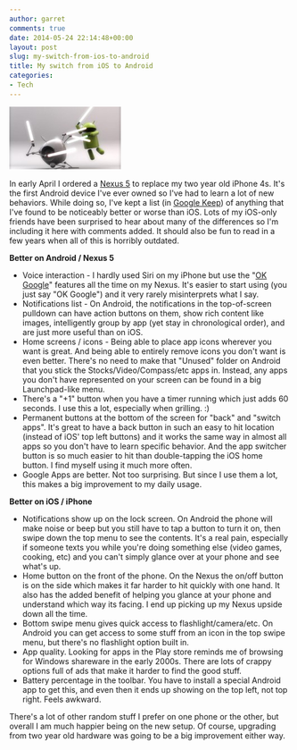 ```yaml
---
author: garret
comments: true
date: 2014-05-24 22:14:48+00:00
layout: post
slug: my-switch-from-ios-to-android
title: My switch from iOS to Android
categories:
- Tech
---
```


<img src="/assets/Android-versus-iOS-200x112.jpg" class="right" />

In early April I ordered a [Nexus 5](http://www.google.com/nexus/5/) to replace my two year old iPhone 4s. It's the first Android device I've ever owned so I've had to learn a lot of new behaviors. While doing so, I've kept a list (in [Google Keep](https://play.google.com/store/apps/details?id=com.google.android.keep)) of anything that I've found to be noticeably better or worse than iOS. Lots of my iOS-only friends have been surprised to hear about many of the differences so I'm including it here with comments added. It should also be fun to read in a few years when all of this is horribly outdated.

**Better on Android / Nexus 5**

 * Voice interaction - I hardly used Siri on my iPhone but use the "[OK Google](https://support.google.com/websearch/answer/2940021?hl=en)" features all the time on my Nexus. It's easier to start using (you just say "OK Google") and it very rarely misinterprets what I say.
 * Notifications list - On Android, the notifications in the top-of-screen pulldown can have action buttons on them, show rich content like images, intelligently group by app (yet stay in chronological order), and are just more useful than on iOS.
 * Home screens / icons - Being able to place app icons wherever you want is great. And being able to entirely remove icons you don't want is even better. There's no need to make that "Unused" folder on Android that you stick the Stocks/Video/Compass/etc apps in. Instead, any apps you don't have represented on your screen can be found in a big Launchpad-like menu.
 * There's a "+1" button when you have a timer running which just adds 60 seconds. I use this a lot, especially when grilling. :)
 * Permanent buttons at the bottom of the screen for "back" and "switch apps". It's great to have a back button in such an easy to hit location (instead of iOS' top left buttons) and it works the same way in almost all apps so you don't have to learn specific behavior. And the app switcher button is so much easier to hit than double-tapping the iOS home button. I find myself using it much more often.
 * Google Apps are better. Not too surprising. But since I use them a lot, this makes a big improvement to my daily usage.

**Better on iOS / iPhone**

 * Notifications show up on the lock screen. On Android the phone will make noise or beep but you still have to tap a button to turn it on, then swipe down the top menu to see the contents. It's a real pain, especially if someone texts you while you're doing something else (video games, cooking, etc) and you can't simply glance over at your phone and see what's up.
 * Home button on the front of the phone. On the Nexus the on/off button is on the side which makes it far harder to hit quickly with one hand. It also has the added benefit of helping you glance at your phone and understand which way its facing. I end up picking up my Nexus upside down all the time.
 * Bottom swipe menu gives quick access to flashlight/camera/etc. On Android you can get access to some stuff from an icon in the top swipe menu, but there's no flashlight option built in.
 * App quality. Looking for apps in the Play store reminds me of browsing for Windows shareware in the early 2000s. There are lots of crappy options full of ads that make it harder to find the good stuff.
 * Battery percentage in the toolbar. You have to install a special Android app to get this, and even then it ends up showing on the top left, not top right. Feels awkward.

There's a lot of other random stuff I prefer on one phone or the other, but overall I am much happier being on the new setup. Of course, upgrading from two year old hardware was going to be a big improvement either way.
